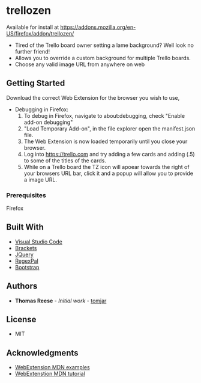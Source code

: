 # trellozen
Available for install at https://addons.mozilla.org/en-US/firefox/addon/trellozen/

* Tired of the Trello board owner setting a lame background? Well look no further friend!
* Allows you to override a custom background for multiple Trello boards.
* Choose any valid image URL from anywhere on web

## Getting Started

Download the correct Web Extension for the browser you wish to use,

* Debugging in Firefox: 
   1. To debug in Firefox, navigate to about:debugging, check "Enable add-on debugging"
   2. "Load Temporary Add-on", in the file explorer open the manifest.json file.
   3. The Web Extension is now loaded temporarily until you close your browser.
   4. Log into https://trello.com and try adding a few cards and adding (.5) to some of the titles of the cards.
   5. While on a Trello board the TZ icon will apoear towards the right of your browsers URL bar, click it and a popup will allow you to provide a image URL.

### Prerequisites

Firefox

## Built With
* [Visual Studio Code](https://code.visualstudio.com/)
* [Brackets](https://brackets.io/)
* [JQuery](https://jquery.com/)
* [RegexPal](http://www.regexpal.com/)
* [Bootstrap](https://getbootstrap.com/)

## Authors

* **Thomas Reese** - *Initial work* - [tomjar](https://github.com/tomjar)

## License

* MIT

## Acknowledgments

* [WebExtension MDN examples](https://github.com/mdn/webextensions-examples)
* [WebExtenstion MDN tutorial](https://developer.mozilla.org/en-US/Add-ons/WebExtensions/Your_first_WebExtension)

